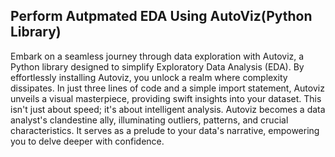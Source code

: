 ## Perform Autpmated EDA Using AutoViz(Python Library)


Embark on a seamless journey through data exploration with Autoviz, a Python library designed to simplify Exploratory Data Analysis (EDA). By effortlessly installing Autoviz, you unlock a realm where complexity dissipates. In just three lines of code and a simple import statement, Autoviz unveils a visual masterpiece, providing swift insights into your dataset. This isn't just about speed; it's about intelligent analysis. Autoviz becomes a data analyst's clandestine ally, illuminating outliers, patterns, and crucial characteristics. It serves as a prelude to your data's narrative, empowering you to delve deeper with confidence.
